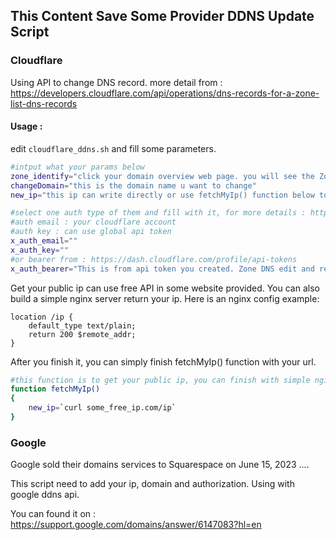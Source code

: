 ## This Content Save Some Provider DDNS Update Script

### Cloudflare

Using API to change DNS record. more detail from : https://developers.cloudflare.com/api/operations/dns-records-for-a-zone-list-dns-records

#### Usage : 

edit `cloudflare_ddns.sh` and fill some parameters.

```bash
#intput what your params below
zone_identify="click your domain overview web page. you will see the Zone ID on right side."
changeDomain="this is the domain name u want to change"
new_ip="this ip can write directly or use fetchMyIp() function below to finish it."

#select one auth type of them and fill with it, for more details : https://developers.cloudflare.com/logs/logpull/requesting-logs/#required-authentication-headers
#auth email : your cloudflare account
#auth key : can use global api token
x_auth_email=""
x_auth_key=""
#or bearer from : https://dash.cloudflare.com/profile/api-tokens
x_auth_bearer="This is from api token you created. Zone DNS edit and read premission need here."

```

Get your public ip can use free API in some website provided. You can also build a simple nginx server return your ip. Here is an nginx config example:

```nginx
location /ip {
    default_type text/plain;
    return 200 $remote_addr;
}
```

After you finish it,  you can simply finish fetchMyIp() function with your url.

```bash
#this function is to get your public ip, you can finish with simple nginx server or other free api.
function fetchMyIp()
{
	new_ip=`curl some_free_ip.com/ip`
}
```



### Google

Google sold their domains services to Squarespace on June 15, 2023 ....

This script need to add your ip, domain and authorization. Using with google ddns api.

You can found it on : https://support.google.com/domains/answer/6147083?hl=en

